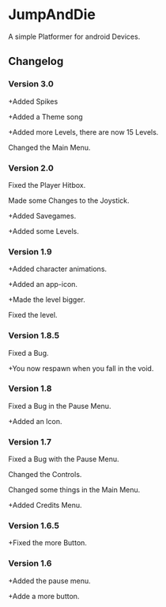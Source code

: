 # JumpAndDie
A simple Platformer for android Devices.

## Changelog
### Version 3.0
+Added Spikes

+Added a Theme song

+Added more Levels, there are now 15 Levels.

Changed the Main Menu.

### Version 2.0
Fixed the Player Hitbox.

Made some Changes to the Joystick.

+Added Savegames.

+Added some Levels.

### Version 1.9
+Added character animations.

+Added an app-icon.

+Made the level bigger.

Fixed the level.

### Version 1.8.5
Fixed a Bug.

+You now respawn when you fall in the void.
### Version 1.8
Fixed a Bug in the Pause Menu.

+Added an Icon.
### Version 1.7
Fixed a Bug with the Pause Menu.

Changed the Controls.

Changed some things in the Main Menu.

+Added Credits Menu.

### Version 1.6.5
+Fixed the more Button.

### Version 1.6
+Added the pause menu.

+Adde a more button.